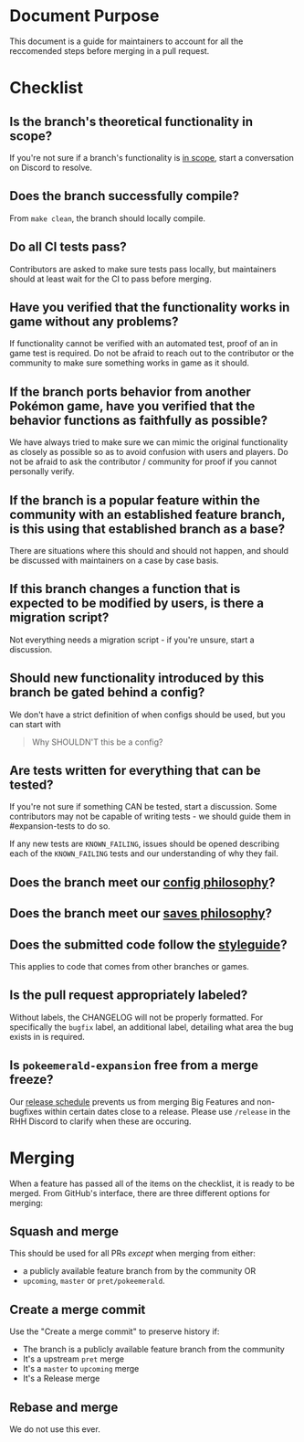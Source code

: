 # Document Purpose

This document is a guide for maintainers to account for all the reccomended steps before merging in a pull request.
<!-- Here's an optional markdown checklist version that you can post in your reviews. -->
<!-- https://files.catbox.moe/nqxvnl.md -->

# Checklist

## Is the branch's theoretical functionality in scope?
If you're not sure if a branch's functionality is [in scope](scope.md), start a conversation on Discord to resolve.

## Does the branch successfully compile?
From `make clean`, the branch should locally compile.

## Do all CI tests pass?
Contributors are asked to make sure tests pass locally, but maintainers should at least wait for the CI to pass before merging.

## Have you verified that the functionality works in game without any problems?
If functionality cannot be verified with an automated test, proof of an in game test is required. Do not be afraid to reach out to the contributor or the community to make sure something works in game as it should.

## If the branch ports behavior from another Pokémon game, have you verified that the behavior functions as faithfully as possible? 
We have always tried to make sure we can mimic the original functionality as closely as possible so as to avoid confusion with users and players. Do not be afraid to ask the contributor / community for proof if you cannot personally verify.

## If the branch is a popular feature within the community with an established feature branch, is this using that established branch as a base?
There are situations where this should and should not happen, and should be discussed with maintainers on a case by case basis.

## If this branch changes a function that is expected to be modified by users, is there a migration script?
Not everything needs a migration script - if you're unsure, start a discussion.

## Should new functionality introduced by this branch be gated behind a config?
We don't have a strict definition of when configs should be used, but you can start with 

> Why SHOULDN'T this be a config?

## Are tests written for everything that can be tested?
If you're not sure if something CAN be tested, start a discussion. Some contributors may not be capable of writing tests - we should guide them in #expansion-tests to do so.

If any new tests are `KNOWN_FAILING`, issues should be opened describing each of the `KNOWN_FAILING` tests and our understanding of why they fail.

## Does the branch meet our [config philosophy](../STYLEGUIDE.md#config-philosophy)?

## Does the branch meet our [saves philosophy](../STYLEGUIDE.md#saves-philosophy)?

## Does the submitted code follow the [styleguide](../STYLEGUIDE.md)?
This applies to code that comes from other branches or games.

## Is the pull request appropriately labeled?
Without labels, the CHANGELOG will not be properly formatted. For specifically the `bugfix` label, an additional label, detailing what area the bug exists in is required.

## Is `pokeemerald-expansion` free from a merge freeze?
Our [release schedule](schedule.md) prevents us from merging Big Features and non-bugfixes within certain dates close to a release. Please use `/release` in the RHH Discord to clarify when these are occuring.

# Merging

When a feature has passed all of the items on the checklist, it is ready to be merged. From GitHub's interface, there are three different options for merging:

## Squash and merge
This should be used for all PRs _except_  when merging from either:
* a publicly available feature branch from by the community OR
* `upcoming`, `master` or `pret/pokeemerald`.

## Create a merge commit
Use the "Create a merge commit" to preserve history if:
- The branch is a publicly available feature branch from the community
- It's a upstream `pret` merge
- It's a `master` to `upcoming` merge
- It's a Release merge

## Rebase and merge
We do not use this ever.

